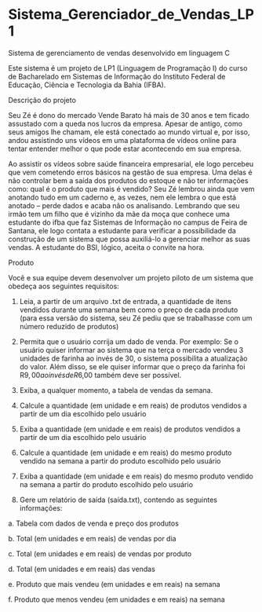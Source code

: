 # Sistema_Gerenciador_de_Vendas_LP1

Sistema de gerenciamento de vendas desenvolvido em linguagem C

Este sistema é um projeto de LP1 (Linguagem de Programação I) do curso de Bacharelado em Sistemas de Informação do Instituto Federal de Educação, Ciência e Tecnologia da Bahia (IFBA).

Descrição do projeto

Seu Zé é dono do mercado Vende Barato há mais de 30 anos e tem ficado assustado com a
queda nos lucros da empresa. Apesar de antigo, como seus amigos lhe chamam, ele está
conectado ao mundo virtual e, por isso, andou assistindo uns vídeos em uma plataforma de
vídeos online para tentar entender melhor o que pode estar acontecendo em sua empresa.

Ao assistir os vídeos sobre saúde financeira empresarial, ele logo percebeu que vem
cometendo erros básicos na gestão de sua empresa. Uma delas é não controlar bem a saída
dos produtos do estoque e não ter informações como: qual é o produto que mais é vendido?
Seu Zé lembrou ainda que vem anotando tudo em um caderno e, as vezes, nem ele lembra o
que está anotado – perde dados e acaba não os analisando. Lembrando que seu irmão tem um
filho que é vizinho da mãe da moça que conhece uma estudante do ifba que faz Sistemas de
Informação no campus de Feira de Santana, ele logo contata a estudante para verificar a
possibilidade da construção de um sistema que possa auxiliá-lo a gerenciar melhor as suas
vendas. A estudante do BSI, lógico, aceita o convite na hora.

Produto

Você e sua equipe devem desenvolver um projeto piloto de um sistema que obedeça aos
seguintes requisitos:

1. Leia, a partir de um arquivo .txt de entrada, a quantidade de itens vendidos durante
uma semana bem como o preço de cada produto (para essa versão do sistema, seu Zé
pediu que se trabalhasse com um número reduzido de produtos)

2. Permita que o usuário corrija um dado de venda. Por exemplo: Se o usuário quiser
informar ao sistema que na terça o mercado vendeu 3 unidades de farinha ao invés de
30, o sistema possibilita a atualização do valor. Além disso, se ele quiser informar que
o preço da farinha foi R$9,00 ao invés de R$6,00 também deve ser possível.

3. Exiba, a qualquer momento, a tabela de vendas da semana.

4. Calcule a quantidade (em unidade e em reais) de produtos vendidos a partir de um dia
escolhido pelo usuário

5. Exiba a quantidade (em unidade e em reais) de produtos vendidos a partir de um dia
escolhido pelo usuário

6. Calcule a quantidade (em unidade e em reais) do mesmo produto vendido na semana
a partir do produto escolhido pelo usuário

7. Exiba a quantidade (em unidade e em reais) do mesmo produto vendido na semana a
partir do produto escolhido pelo usuário

8. Gere um relatório de saída (saída.txt), contendo as seguintes informações:

  a. Tabela com dados de venda e preço dos produtos
  
  b. Total (em unidades e em reais) de vendas por dia
  
  c. Total (em unidades e em reais) de vendas por produto
  
  d. Total (em unidades e em reais) das vendas
  
  e. Produto que mais vendeu (em unidades e em reais) na semana
  
  f. Produto que menos vendeu (em unidades e em reais) na semana
